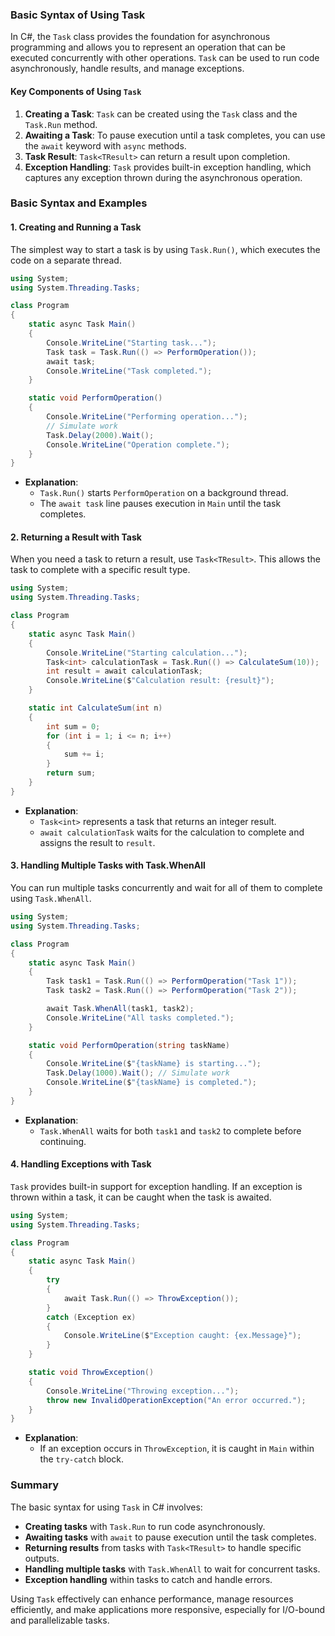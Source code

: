 ### Basic Syntax of Using Task

In C#, the `Task` class provides the foundation for asynchronous programming and allows you to represent an operation that can be executed concurrently with other operations. `Task` can be used to run code asynchronously, handle results, and manage exceptions.

#### Key Components of Using `Task`
1. **Creating a Task**: `Task` can be created using the `Task` class and the `Task.Run` method.
2. **Awaiting a Task**: To pause execution until a task completes, you can use the `await` keyword with `async` methods.
3. **Task Result**: `Task<TResult>` can return a result upon completion.
4. **Exception Handling**: `Task` provides built-in exception handling, which captures any exception thrown during the asynchronous operation.

### Basic Syntax and Examples

#### 1. Creating and Running a Task
The simplest way to start a task is by using `Task.Run()`, which executes the code on a separate thread.

```csharp
using System;
using System.Threading.Tasks;

class Program
{
    static async Task Main()
    {
        Console.WriteLine("Starting task...");
        Task task = Task.Run(() => PerformOperation());
        await task;
        Console.WriteLine("Task completed.");
    }

    static void PerformOperation()
    {
        Console.WriteLine("Performing operation...");
        // Simulate work
        Task.Delay(2000).Wait();
        Console.WriteLine("Operation complete.");
    }
}
```

- **Explanation**:
  - `Task.Run()` starts `PerformOperation` on a background thread.
  - The `await task` line pauses execution in `Main` until the task completes.

#### 2. Returning a Result with Task<TResult>
When you need a task to return a result, use `Task<TResult>`. This allows the task to complete with a specific result type.

```csharp
using System;
using System.Threading.Tasks;

class Program
{
    static async Task Main()
    {
        Console.WriteLine("Starting calculation...");
        Task<int> calculationTask = Task.Run(() => CalculateSum(10));
        int result = await calculationTask;
        Console.WriteLine($"Calculation result: {result}");
    }

    static int CalculateSum(int n)
    {
        int sum = 0;
        for (int i = 1; i <= n; i++)
        {
            sum += i;
        }
        return sum;
    }
}
```

- **Explanation**:
  - `Task<int>` represents a task that returns an integer result.
  - `await calculationTask` waits for the calculation to complete and assigns the result to `result`.

#### 3. Handling Multiple Tasks with Task.WhenAll
You can run multiple tasks concurrently and wait for all of them to complete using `Task.WhenAll`.

```csharp
using System;
using System.Threading.Tasks;

class Program
{
    static async Task Main()
    {
        Task task1 = Task.Run(() => PerformOperation("Task 1"));
        Task task2 = Task.Run(() => PerformOperation("Task 2"));

        await Task.WhenAll(task1, task2);
        Console.WriteLine("All tasks completed.");
    }

    static void PerformOperation(string taskName)
    {
        Console.WriteLine($"{taskName} is starting...");
        Task.Delay(1000).Wait(); // Simulate work
        Console.WriteLine($"{taskName} is completed.");
    }
}
```

- **Explanation**:
  - `Task.WhenAll` waits for both `task1` and `task2` to complete before continuing.

#### 4. Handling Exceptions with Task
`Task` provides built-in support for exception handling. If an exception is thrown within a task, it can be caught when the task is awaited.

```csharp
using System;
using System.Threading.Tasks;

class Program
{
    static async Task Main()
    {
        try
        {
            await Task.Run(() => ThrowException());
        }
        catch (Exception ex)
        {
            Console.WriteLine($"Exception caught: {ex.Message}");
        }
    }

    static void ThrowException()
    {
        Console.WriteLine("Throwing exception...");
        throw new InvalidOperationException("An error occurred.");
    }
}
```

- **Explanation**:
  - If an exception occurs in `ThrowException`, it is caught in `Main` within the `try-catch` block.

### Summary
The basic syntax for using `Task` in C# involves:
- **Creating tasks** with `Task.Run` to run code asynchronously.
- **Awaiting tasks** with `await` to pause execution until the task completes.
- **Returning results** from tasks with `Task<TResult>` to handle specific outputs.
- **Handling multiple tasks** with `Task.WhenAll` to wait for concurrent tasks.
- **Exception handling** within tasks to catch and handle errors.

Using `Task` effectively can enhance performance, manage resources efficiently, and make applications more responsive, especially for I/O-bound and parallelizable tasks.
